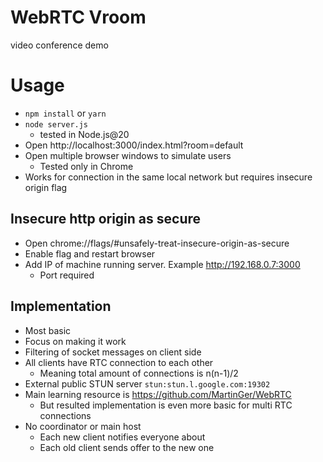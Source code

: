 # WebRTC Vroom

video conference demo

# Usage

- `npm install` or `yarn`
- `node server.js`
  - tested in Node.js@20
- Open http://localhost:3000/index.html?room=default
- Open multiple browser windows to simulate users
  - Tested only in Chrome
- Works for connection in the same local network but requires insecure origin flag

## Insecure http origin as secure

- Open chrome://flags/#unsafely-treat-insecure-origin-as-secure
- Enable flag and restart browser
- Add IP of machine running server. Example http://192.168.0.7:3000
  - Port required

## Implementation

- Most basic
- Focus on making it work
- Filtering of socket messages on client side
- All clients have RTC connection to each other
  - Meaning total amount of connections is n(n-1)/2
- External public STUN server `stun:stun.l.google.com:19302`
- Main learning resource is https://github.com/MartinGer/WebRTC
  - But resulted implementation is even more basic for multi RTC connections
- No coordinator or main host
  - Each new client notifies everyone about
  - Each old client sends offer to the new one
